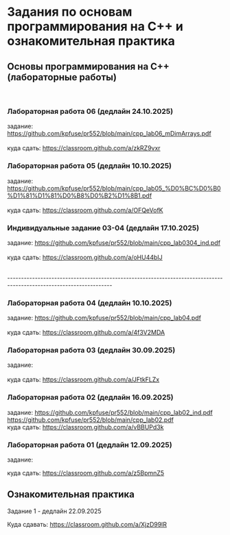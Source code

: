 # Задания по основам программирования на C++ и ознакомительная практика #
## Основы программирования на C++ (лабораторные работы) ##
 </br>

### Лабораторная работа 06 (дедлайн 24.10.2025) ###

задание: https://github.com/kpfuse/pr552/blob/main/cpp_lab06_mDimArrays.pdf </br>
 </br>
куда сдать: https://classroom.github.com/a/zkRZ9vxr
 </br>

### Лабораторная работа 05 (дедлайн 10.10.2025) ###

задание: https://github.com/kpfuse/pr552/blob/main/cpp_lab05_%D0%BC%D0%B0%D1%81%D1%81%D0%B8%D0%B2%D1%8B1.pdf </br>
 </br>
куда сдать: https://classroom.github.com/a/OFQeVofK
 </br>

### Индивидуальные задание 03-04 (дедлайн 17.10.2025) ###

задание:  https://github.com/kpfuse/pr552/blob/main/cpp_lab0304_ind.pdf </br>
 </br>
куда сдать: https://classroom.github.com/a/oHU44bIJ

</hr>

</br>--------------------------------------------------------------------------------------------------------------------</br>
### Лабораторная работа 04 (дедлайн 10.10.2025) ###

задание: https://github.com/kpfuse/pr552/blob/main/cpp_lab04.pdf </br>
 </br>
куда сдать: https://classroom.github.com/a/4f3V2MDA



### Лабораторная работа 03 (дедлайн 30.09.2025) ###

задание:  </br>
 </br>
куда сдать: https://classroom.github.com/a/JFtkFLZx


### Лабораторная работа 02 (дедлайн 16.09.2025) ###

задание: https://github.com/kpfuse/pr552/blob/main/cpp_lab02_ind.pdf </br>
https://github.com/kpfuse/pr552/blob/main/cpp_lab02.pdf </br>
куда сдать: https://classroom.github.com/a/vBBUPd3k

### Лабораторная работа 01 (дедлайн 12.09.2025) ###

задание: 

куда сдать: https://classroom.github.com/a/z5BpmnZ5 

## Ознакомительная практика ##

Задание 1 - дедлайн 22.09.2025

Куда сдавать: https://classroom.github.com/a/XjzD99lR

